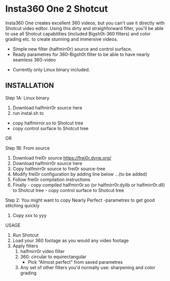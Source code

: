 
# Insta360 One 2 Shotcut

Insta360 One creates excellent 360 videos, but you can't use it directly with Shotcut video editor. Using this dirty and straighforward filter, you'll be able to use all Shotcut capabilities (included Bigsh0t-360 filters) and color grading etc. to create stunning and immersive videos.

+ Simple new filter (halfmirr0r) source and control surface.
+ Ready parametres for 360-Bigsh0t filter to be able to have nearly seamless 360-video 
- Currently only Linux binary included.


INSTALLATION
------------

Step 1A: Linux binary
  1) Download halfmirr0r source here
  2) run instal.sh to
  - copy halfmirror.so to Shotcut tree
  - copy control surface to Shotcut tree


OR


Step 1B: From source
  1) Download frei0r source https://frei0r.dyne.org/
  2) Download halfmirr0r source here
  3) Copy halfmirr0r source to frei0r source-tree
  4) Modify frei0r configuration by adding line below
      ...(to be added)
  5) Follow frei0r compilation instructions
  6) Finally
    - copy compiled halfmirr0r.so (or halfmirr0r.dylib or halfmirr0r.dll) to Shotcut tree
    - copy control surface to Shotcut tree




Step 2: You might want to copy Nearly Perfect -parametres to get good stitching quickly
   1) Copy xxx to yyy


USAGE

1) Run Shotcut
2) Load your 360 footage as you would any video footage
3) Apply filters
    1) halfmirr0r video filter
    2) 360: circular to equirectangular
         - Pick "Almost perfect" from saved parametres
    3) Any set of other filters you'd normally use: sharpening and color grading
      
      
